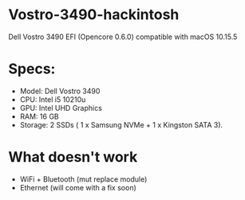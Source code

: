 # Vostro-3490-hackintosh
Dell Vostro 3490 EFI (Opencore 0.6.0) compatible with macOS 10.15.5

# Specs:

- Model: Dell Vostro 3490
- CPU: Intel i5 10210u
- GPU: Intel UHD Graphics
- RAM: 16 GB
- Storage: 2 SSDs ( 1 x Samsung NVMe + 1 x Kingston SATA 3).

# What doesn't work

- WiFi + Bluetooth (mut replace module)
- Ethernet (will come with a fix soon)
